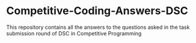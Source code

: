 # Competitive-Coding-Answers-DSC
This repository contains all the answers to the questions asked in the task submission round of DSC in Competitive Programming
